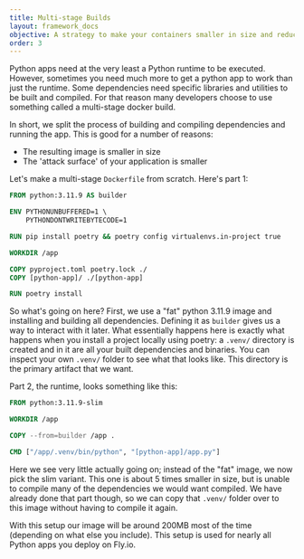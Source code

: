 ```yaml
---
title: Multi-stage Builds
layout: framework_docs
objective: A strategy to make your containers smaller in size and reduce attack surface
order: 3
---
```


Python apps need at the very least a Python runtime to be executed. However, sometimes you need much more to get a python app to work than just the runtime. Some dependencies need specific libraries and utilities to be built and compiled. For that reason many developers choose to use something called a multi-stage docker build.

In short, we split the process of building and compiling dependencies and running the app. This is good for a number of reasons:

- The resulting image is smaller in size
- The 'attack surface' of your application is smaller

Let's make a multi-stage `Dockerfile` from scratch. Here's part 1:

```dockerfile
FROM python:3.11.9 AS builder

ENV PYTHONUNBUFFERED=1 \ 
    PYTHONDONTWRITEBYTECODE=1 

RUN pip install poetry && poetry config virtualenvs.in-project true

WORKDIR /app

COPY pyproject.toml poetry.lock ./
COPY [python-app]/ ./[python-app]

RUN poetry install
```

So what's going on here? First, we use a "fat" python 3.11.9 image and installing and building all dependencies. Defining it as `builder` gives us a way to interact with it later. What essentially happens here is exactly what happens when you install a project locally using poetry: a `.venv/` directory is created and in it are all your built dependencies and binaries. You can inspect your own `.venv/` folder to see what that looks like. This directory is the primary artifact that we want.

Part 2, the runtime, looks something like this:

```dockerfile
FROM python:3.11.9-slim

WORKDIR /app

COPY --from=builder /app .

CMD ["/app/.venv/bin/python", "[python-app]/app.py"]
```

Here we see very little actually going on; instead of the "fat" image, we now pick the slim variant. This one is about 5 times smaller in size, but is unable to compile many of the dependencies we would want compiled. We have already done that part though, so we can copy that `.venv/` folder over to this image without having to compile it again.

With this setup our image will be around 200MB most of the time (depending on what else you include). This setup is used for nearly all Python apps you deploy on Fly.io.



